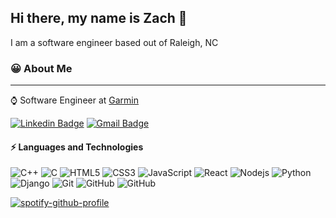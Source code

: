 ## Hi there, my name is Zach 👋

I am a software engineer based out of Raleigh, NC

### 😀 About Me
---

⌚ Software Engineer at [Garmin](https://www.garmin.com/en-US/)

[![Linkedin Badge](https://img.shields.io/badge/-zhannum-blue?style=flat-square&logo=Linkedin&logoColor=white&link=https://www.linkedin.com/in/zhannum/)](https://www.linkedin.com/in/zhannum/)
[![Gmail Badge](https://img.shields.io/badge/-zacharyhannum@gmail.com-c14438?style=flat-square&logo=Gmail&logoColor=white&link=mailto:zacharyhannum@gmail.com)](mailto:zacharyhannum@gmail.com)

#### ⚡ Languages and Technologies
![C++](https://img.shields.io/badge/-C++-00599C?style=flat-square&logo=c)
![C](https://img.shields.io/badge/-C-00599C?style=flat-square&logo=c)
![HTML5](https://img.shields.io/badge/-HTML5-E34F26?style=flat-square&logo=html5&logoColor=white)
![CSS3](https://img.shields.io/badge/-CSS3-1572B6?style=flat-square&logo=css3)
![JavaScript](https://img.shields.io/badge/-JavaScript-black?style=flat-square&logo=javascript)
![React](https://img.shields.io/badge/-React-black?style=flat-square&logo=react)
![Nodejs](https://img.shields.io/badge/-Nodejs-black?style=flat-square&logo=Node.js)
![Python](https://img.shields.io/badge/-Python-black?style=flat-square&logo=Python)
![Django](https://img.shields.io/badge/-Django-black?style=flat-square&logo=Django)
![Git](https://img.shields.io/badge/-Git-black?style=flat-square&logo=git)
![GitHub](https://img.shields.io/badge/-GitHub-181717?style=flat-square&logo=github)
![GitHub](https://img.shields.io/badge/-GitHub-181717?style=flat-square&logo=github)

[![spotify-github-profile](https://spotify-github-profile.vercel.app/api/view?uid=zacharyhannum&cover_image=true&theme=default)](https://github.com/kittinan/spotify-github-profile)

<!--
**midnightprioriem/midnightprioriem** is a ✨ _special_ ✨ repository because its `README.md` (this file) appears on your GitHub profile.

Here are some ideas to get you started:

- 🔭 I’m currently working on ...
- 🌱 I’m currently learning ...
- 👯 I’m looking to collaborate on ...
- 🤔 I’m looking for help with ...
- 💬 Ask me about ...
- 📫 How to reach me: ...
- 😄 Pronouns: ...
- ⚡ Fun fact: ...
-->
